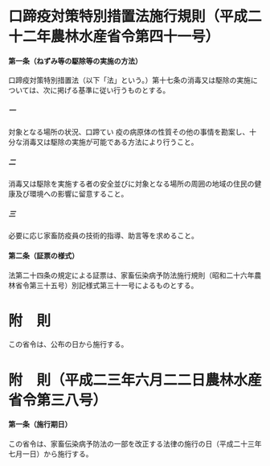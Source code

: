 # 口蹄疫対策特別措置法施行規則（平成二十二年農林水産省令第四十一号）
#### 第一条（ねずみ等の駆除等の実施の方法）
口蹄疫対策特別措置法（以下「法」という。）第十七条の消毒又は駆除の実施については、次に掲げる基準に従い行うものとする。
##### 一
対象となる場所の状況、口蹄てい
疫の病原体の性質その他の事情を勘案し、十分な消毒又は駆除の実施が可能である方法により行うこと。
##### 二
消毒又は駆除を実施する者の安全並びに対象となる場所の周囲の地域の住民の健康及び環境への影響に留意すること。
##### 三
必要に応じ家畜防疫員の技術的指導、助言等を求めること。
#### 第二条（証票の様式）
法第二十四条の規定による証票は、家畜伝染病予防法施行規則（昭和二十六年農林省令第三十五号）別記様式第三十一号によるものとする。
# 附　則
この省令は、公布の日から施行する。
# 附　則（平成二三年六月二二日農林水産省令第三八号）
#### 第一条（施行期日）
この省令は、家畜伝染病予防法の一部を改正する法律の施行の日（平成二十三年七月一日）から施行する。
